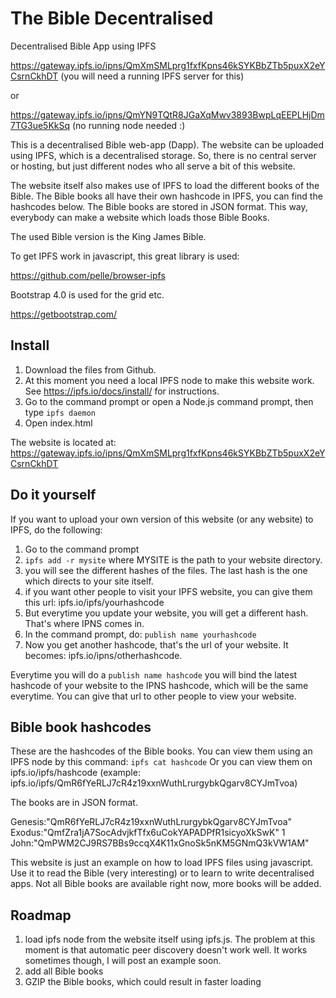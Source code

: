 # The Bible Decentralised
Decentralised Bible App using IPFS

https://gateway.ipfs.io/ipns/QmXmSMLprg1fxfKpns46kSYKBbZTb5puxX2eYCsrnCkhDT (you will need a running IPFS server for this)

or

https://gateway.ipfs.io/ipns/QmYN9TQtR8JGaXqMwv3893BwpLqEEPLHjDm7TG3ue5KkSq (no running node needed :)

This is a decentralised Bible web-app (Dapp). The website can be uploaded using IPFS, which is a decentralised storage. So, there is no central server or hosting, but just different nodes who all serve a bit of this website. 

The website itself also makes use of IPFS to load the different books of the Bible. The Bible books all have their own hashcode in IPFS, you can find the hashcodes below. The Bible books are stored in JSON format. This way, everybody can make a website which loads those Bible Books. 

The used Bible version is the King James Bible. 

To get IPFS work in javascript, this great library is used:

https://github.com/pelle/browser-ipfs

Bootstrap 4.0 is used for the grid etc.

https://getbootstrap.com/

## Install

1. Download the files from Github.
2. At this moment you need a local IPFS node to make this website work. See https://ipfs.io/docs/install/ for instructions.
3. Go to the command prompt or open a Node.js command prompt, then type `ipfs daemon`
4. Open index.html

The website is located at: 
https://gateway.ipfs.io/ipns/QmXmSMLprg1fxfKpns46kSYKBbZTb5puxX2eYCsrnCkhDT

## Do it yourself

If you want to upload your own version of this website (or any website) to IPFS, do the following:

1. Go to the command prompt
2. `ipfs add -r mysite` where MYSITE is the path to your website directory. 
3. you will see the different hashes of the files. The last hash is the one which directs to your site itself.
4. if you want other people to visit your IPFS website, you can give them this url: ipfs.io/ipfs/yourhashcode
5. But everytime you update your website, you will get a different hash. That's where IPNS comes in. 
6. In the command prompt, do: `publish name yourhashcode`
7. Now you get another hashcode, that's the url of your website. It becomes: ipfs.io/ipns/otherhashcode.

Everytime you will do a `publish name hashcode` you will bind the latest hashcode of your website to the IPNS hashcode, which will be the same everytime. You can give that url to other people to view your website.

## Bible book hashcodes

These are the hashcodes of the Bible books. You can view them using an IPFS node by this command: `ipfs cat hashcode`
Or you can view them on ipfs.io/ipfs/hashcode (example: ipfs.io/ipfs/QmR6fYeRLJ7cR4z19xxnWuthLrurgybkQgarv8CYJmTvoa)

The books are in JSON format.

Genesis:"QmR6fYeRLJ7cR4z19xxnWuthLrurgybkQgarv8CYJmTvoa"
Exodus:"QmfZra1jA7SocAdvjkfTfx6uCokYAPADPfR1sicyoXkSwK"
1 John:"QmPWM2CJ9RS7BBs9ccqX4K11xGnoSk5nKM5GNmQ3kVW1AM"

This website is just an example on how to load IPFS files using javascript. Use it to read the Bible (very interesting) or to learn to write decentralised apps. Not all Bible books are available right now, more books will be added. 

## Roadmap

1. load ipfs node from the website itself using ipfs.js. The problem at this moment is that automatic peer discovery doesn't work well. It works sometimes though, I will post an example soon. 
2. add all Bible books
3. GZIP the Bible books, which could result in faster loading
